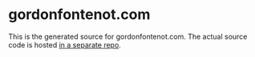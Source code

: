 # gordonfontenot.com #

This is the generated source for gordonfontenot.com. The actual source code is
hosted [in a separate repo][website-source].

[website-source]: https://github.com/gfontenot/website-source
